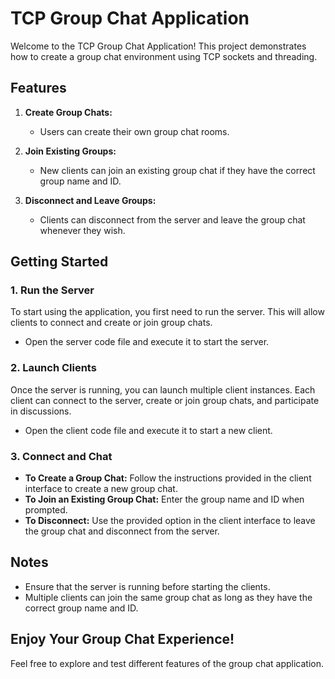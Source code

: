 # TCP Group Chat Application

Welcome to the TCP Group Chat Application! This project demonstrates how to create a group chat environment using TCP sockets and threading.

## Features

1. **Create Group Chats:**
   - Users can create their own group chat rooms.

2. **Join Existing Groups:**
   - New clients can join an existing group chat if they have the correct group name and ID.

3. **Disconnect and Leave Groups:**
   - Clients can disconnect from the server and leave the group chat whenever they wish.

## Getting Started

### 1. Run the Server

To start using the application, you first need to run the server. This will allow clients to connect and create or join group chats.

- Open the server code file and execute it to start the server.

### 2. Launch Clients

Once the server is running, you can launch multiple client instances. Each client can connect to the server, create or join group chats, and participate in discussions.

- Open the client code file and execute it to start a new client.

### 3. Connect and Chat

- **To Create a Group Chat:** Follow the instructions provided in the client interface to create a new group chat.
- **To Join an Existing Group Chat:** Enter the group name and ID when prompted.
- **To Disconnect:** Use the provided option in the client interface to leave the group chat and disconnect from the server.

## Notes

- Ensure that the server is running before starting the clients.
- Multiple clients can join the same group chat as long as they have the correct group name and ID.

## Enjoy Your Group Chat Experience!

Feel free to explore and test different features of the group chat application.

